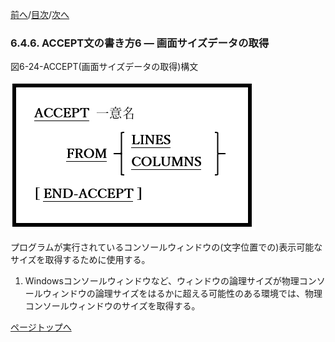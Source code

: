<!--navi start1-->
[前へ](6-4-5.md)/[目次](https://momoko-yokogawa.github.io/opensourcecobol.github.io/markdown/TOC.html)/[次へ](6-4-7.md)
<!--navi end1-->
### 6.4.6. ACCEPT文の書き方6 ― 画面サイズデータの取得

図6-24-ACCEPT(画面サイズデータの取得)構文

![alt text](Image/6-24.png)

プログラムが実行されているコンソールウィンドウの(文字位置での)表示可能なサイズを取得するために使用する。

1. Windowsコンソールウィンドウなど、ウィンドウの論理サイズが物理コンソールウィンドウの論理サイズをはるかに超える可能性のある環境では、物理コンソールウィンドウのサイズを取得する。

<!--navi start2-->

[ページトップへ](6-4-6.md)
<!--navi end2-->

